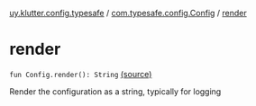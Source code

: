 [uy.klutter.config.typesafe](../index.md) / [com.typesafe.config.Config](index.md) / [render](.)


# render

`fun Config.render(): String` [(source)](https://github.com/kohesive/klutter/blob/master/config-typesafe-jdk6/src/main/kotlin/uy/klutter/config/typesafe/TypesafeConfig_Ext.kt#L33)

Render the configuration as a string, typically for logging



